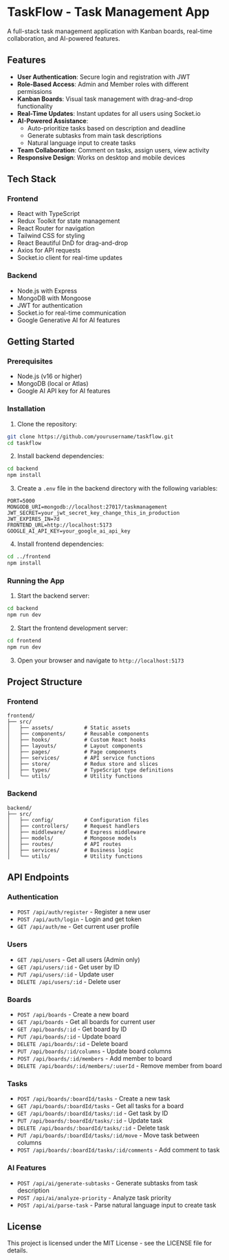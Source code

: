 # TaskFlow - Task Management App

A full-stack task management application with Kanban boards, real-time collaboration, and AI-powered features.

## Features

- **User Authentication**: Secure login and registration with JWT
- **Role-Based Access**: Admin and Member roles with different permissions
- **Kanban Boards**: Visual task management with drag-and-drop functionality
- **Real-Time Updates**: Instant updates for all users using Socket.io
- **AI-Powered Assistance**:
  - Auto-prioritize tasks based on description and deadline
  - Generate subtasks from main task descriptions
  - Natural language input to create tasks
- **Team Collaboration**: Comment on tasks, assign users, view activity
- **Responsive Design**: Works on desktop and mobile devices

## Tech Stack

### Frontend
- React with TypeScript
- Redux Toolkit for state management
- React Router for navigation
- Tailwind CSS for styling
- React Beautiful DnD for drag-and-drop
- Axios for API requests
- Socket.io client for real-time updates

### Backend
- Node.js with Express
- MongoDB with Mongoose
- JWT for authentication
- Socket.io for real-time communication
- Google Generative AI for AI features

## Getting Started

### Prerequisites
- Node.js (v16 or higher)
- MongoDB (local or Atlas)
- Google AI API key for AI features

### Installation

1. Clone the repository:
```bash
git clone https://github.com/yourusername/taskflow.git
cd taskflow
```

2. Install backend dependencies:
```bash
cd backend
npm install
```

3. Create a `.env` file in the backend directory with the following variables:
```
PORT=5000
MONGODB_URI=mongodb://localhost:27017/taskmanagement
JWT_SECRET=your_jwt_secret_key_change_this_in_production
JWT_EXPIRES_IN=7d
FRONTEND_URL=http://localhost:5173
GOOGLE_AI_API_KEY=your_google_ai_api_key
```

4. Install frontend dependencies:
```bash
cd ../frontend
npm install
```

### Running the App

1. Start the backend server:
```bash
cd backend
npm run dev
```

2. Start the frontend development server:
```bash
cd frontend
npm run dev
```

3. Open your browser and navigate to `http://localhost:5173`

## Project Structure

### Frontend
```
frontend/
├── src/
│   ├── assets/          # Static assets
│   ├── components/      # Reusable components
│   ├── hooks/           # Custom React hooks
│   ├── layouts/         # Layout components
│   ├── pages/           # Page components
│   ├── services/        # API service functions
│   ├── store/           # Redux store and slices
│   ├── types/           # TypeScript type definitions
│   └── utils/           # Utility functions
```

### Backend
```
backend/
├── src/
│   ├── config/          # Configuration files
│   ├── controllers/     # Request handlers
│   ├── middleware/      # Express middleware
│   ├── models/          # Mongoose models
│   ├── routes/          # API routes
│   ├── services/        # Business logic
│   └── utils/           # Utility functions
```

## API Endpoints

### Authentication
- `POST /api/auth/register` - Register a new user
- `POST /api/auth/login` - Login and get token
- `GET /api/auth/me` - Get current user profile

### Users
- `GET /api/users` - Get all users (Admin only)
- `GET /api/users/:id` - Get user by ID
- `PUT /api/users/:id` - Update user
- `DELETE /api/users/:id` - Delete user

### Boards
- `POST /api/boards` - Create a new board
- `GET /api/boards` - Get all boards for current user
- `GET /api/boards/:id` - Get board by ID
- `PUT /api/boards/:id` - Update board
- `DELETE /api/boards/:id` - Delete board
- `PUT /api/boards/:id/columns` - Update board columns
- `POST /api/boards/:id/members` - Add member to board
- `DELETE /api/boards/:id/members/:userId` - Remove member from board

### Tasks
- `POST /api/boards/:boardId/tasks` - Create a new task
- `GET /api/boards/:boardId/tasks` - Get all tasks for a board
- `GET /api/boards/:boardId/tasks/:id` - Get task by ID
- `PUT /api/boards/:boardId/tasks/:id` - Update task
- `DELETE /api/boards/:boardId/tasks/:id` - Delete task
- `PUT /api/boards/:boardId/tasks/:id/move` - Move task between columns
- `POST /api/boards/:boardId/tasks/:id/comments` - Add comment to task

### AI Features
- `POST /api/ai/generate-subtasks` - Generate subtasks from task description
- `POST /api/ai/analyze-priority` - Analyze task priority
- `POST /api/ai/parse-task` - Parse natural language input to create task

## License

This project is licensed under the MIT License - see the LICENSE file for details. 